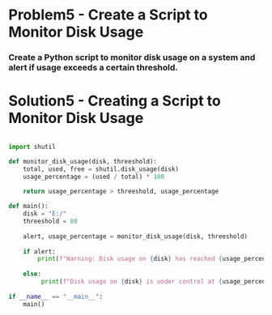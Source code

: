 # Problem5 - Create a Script to Monitor Disk Usage

### Create a Python script to monitor disk usage on a system and alert if usage exceeds a certain threshold.

# Solution5 - Creating a Script to Monitor Disk Usage
``` python

import shutil

def monitor_disk_usage(disk, threeshold):
    total, used, free = shutil.disk_usage(disk)
    usage_percentage = (used / total) * 100
    
    return usage_percentage > threeshold, usage_percentage

def main():
    disk = "E:/"
    threeshold = 80
    
    alert, usage_percentage = monitor_disk_usage(disk, threeshold)
    
    if alert: 
        print(f"Warning: Disk usage on {disk} has reached {usage_percentage:.2f}%. ")
    
    else:
         print(f"Disk usage on {disk} is under control at {usage_percentage:.2f}%.")
         
if __name__ == "__main__":
    main()

```